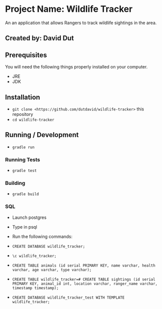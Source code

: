 # Project Name: Wildlife Tracker

An an application that allows Rangers to track wildlife sightings in the area.

## Created by: David Dut

## Prerequisites

You will need the following things properly installed on your computer.

* JRE
* JDK

## Installation

* `git clone <https://github.com/dutdavid/wildlife-tracker>` this repository
* `cd wildlife-tracker`

## Running / Development

* `gradle run`

### Running Tests

* `gradle test`

### Building

* `gradle build`

### SQL

* Launch postgres
* Type in psql
* Run the following commands:

* `CREATE DATABASE wildlife_tracker;`
* `\c wildlife_tracker;`
* `CREATE TABLE animals (id serial PRIMARY KEY, name varchar, health varchar, age varchar, type varchar);`
* `CREATE TABLE
wildlife_tracker=# CREATE TABLE sightings (id serial PRIMARY KEY, animal_id int, location varchar, ranger_name varchar, timestamp timestamp);`
* `CREATE DATABASE wildlife_tracker_test WITH TEMPLATE wildlife_tracker;`
